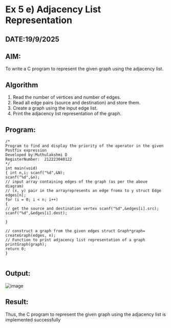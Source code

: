 # Ex 5 e) Adjacency List Representation
## DATE:19/9/2025
## AIM:
To write a C program to represent the given graph using the adjacency list.

## Algorithm
1.	Read the number of vertices and number of edges.
2.	Read all edge pairs (source and destination) and store them.
3.	Create a graph using the input edge list.
4.	Print the adjacency list representation of the graph.

## Program:
```
/*
Program to find and display the priority of the operator in the given Postfix expression
Developed by:Muthulakshmi D
RegisterNumber:  212223040122
*/
int main(void)
{ int n,i; scanf("%d",&N);
scanf("%d",&n);
// input array containing edges of the graph (as per the above diagram)
// (x, y) pair in the arrayrepresents an edge fromx to y struct Edge edges[n];
for (i = 0; i < n; i++)
{
// get the source and destination vertex scanf("%d",&edges[i].src);
scanf("%d",&edges[i].dest);

}

// construct a graph from the given edges struct Graph*graph= createGraph(edges, n);
// Function to print adjacency list representation of a graph printGraph(graph);
return 0;
}


```

## Output:
![image](https://github.com/user-attachments/assets/c9a4b015-c46e-448f-afb8-40d9cddb5096)


## Result:
Thus, the C program to represent the given graph using the adjacency list is implemented successfully
